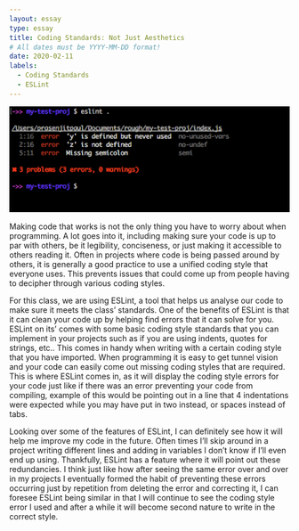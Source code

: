 ```yaml
---
layout: essay
type: essay
title: Coding Standards: Not Just Aesthetics
# All dates must be YYYY-MM-DD format!
date: 2020-02-11
labels:
  - Coding Standards
  - ESLint
---
```

<img class="ui large left floated image" src="../images/eslint.png">

  Making code that works is not the only thing you have to worry about when programming. A lot goes into it, including making sure your code is up to par with others, be it legibility, conciseness, or just making it accessible to others reading it. Often in projects where code is being passed around by others, it is generally a good practice to use a unified coding style that everyone uses. This prevents issues that could come up from people having to decipher through various coding styles.
	
  For this class, we are using ESLint, a tool that helps us analyse our code to make sure it meets the class’ standards. One of the benefits of ESLint is that it can clean your code up by helping find errors that it can solve for you. ESLint on its’ comes with some basic coding style standards that you can implement in your projects such as if you are using indents, quotes for strings, etc.. This comes in handy when writing with a certain coding style that you have imported. When programming it is easy to get tunnel vision and your code can easily come out missing coding styles that are required. This is where ESLint comes in, as it will display the coding style errors for your code just like if there was an error preventing your code from compiling, example of this would be pointing out in a line that 4 indentations were expected while you may have put in two instead, or spaces instead of tabs. 
	
  Looking over some of the features of ESLint, I can definitely see how it will help me improve my code in the future. Often times I’ll skip around in a project writing different lines and adding in variables I don’t know if I’ll even end up using. Thankfully, ESLint has a feature where it will point out these redundancies. I think just like how after seeing the same error over and over in my projects I eventually formed the habit of preventing these errors occurring just by repetition from deleting the error and correcting it, I can foresee ESLint being similar in that I will continue to see the coding style error I used and after a while it will become second nature to write in the correct style.
